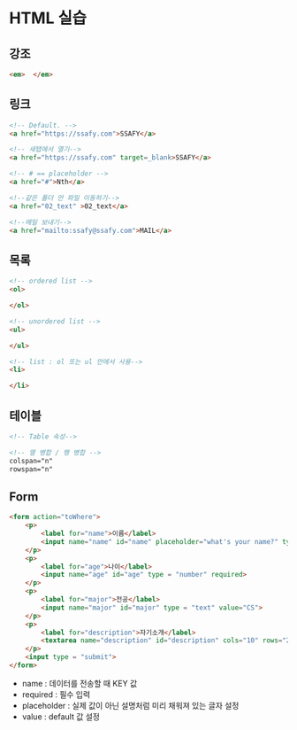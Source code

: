 

# HTML 실습



## 강조

```html
<em>  </em>
```



## 링크

```html
<!-- Default. -->
<a href="https://ssafy.com">SSAFY</a>

<!-- 새탭에서 열기-->
<a href="https://ssafy.com" target=_blank>SSAFY</a>

<!-- # == placeholder -->
<a href="#">Nth</a>

<!--같은 폴더 안 파일 이동하기-->
<a href="02_text" >02_text</a>

<!--메일 보내기-->
<a href="mailto:ssafy@ssafy.com">MAIL</a>
```



## 목록

```html
<!-- ordered list -->
<ol>

</ol>

<!-- unordered list -->
<ul>

</ul>

<!-- list : ol 또는 ul 안에서 사용-->
<li>

</li>
```



## 테이블

```html
<!-- Table 속성-->

<!-- 열 병합 / 행 병합 -->
colspan="n"
rowspan="n"
```



## Form

```html
<form action="toWhere">
    <p>
        <label for="name">이름</label>
        <input name="name" id="name" placeholder="what's your name?" type = "text">
    </p>
    <p>
        <label for="age">나이</label>
        <input name="age" id="age" type = "number" required>
    </p>
    <p>
        <label for="major">전공</label>
        <input name="major" id="major" type = "text" value="CS">
    </p>
    <p>
        <label for="description">자기소개</label>
        <textarea name="description" id="description" cols="10" rows="2">
    </p>
    <input type = "submit">
</form>
```

- name : 데이터를 전송할 때 KEY 값
- required : 필수 입력
- placeholder : 실제 값이 아닌 설명처럼 미리 채워져 있는 글자 설정
- value : default 값 설정

